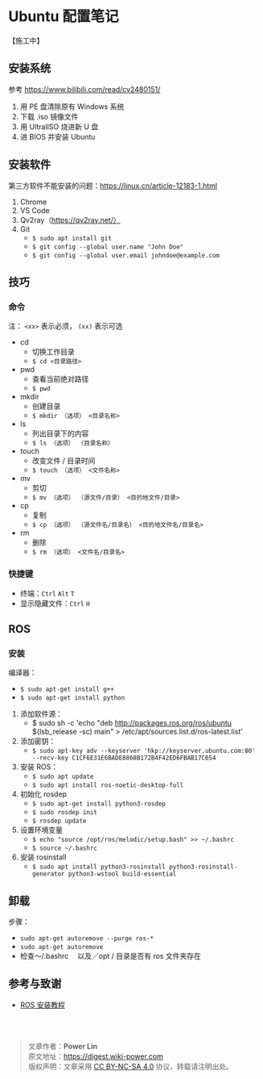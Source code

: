 # Ubuntu 配置笔记

【施工中】

## 安装系统

参考 https://www.bilibili.com/read/cv2480151/

1. 用 PE 盘清除原有 Windows 系统
2. 下载 .iso 镜像文件
3. 用 UltralISO 烧进新 U 盘
4. 进 BIOS 并安装 Ubuntu

## 安装软件

第三方软件不能安装的问题：https://linux.cn/article-12183-1.html

1. Chrome
2. VS Code
3. Qv2ray（https://qv2ray.net/）
4. Git
   - `$ sudo apt install git`
   - `$ git config --global user.name "John Doe"`
   - `$ git config --global user.email johndoe@example.com`

## 技巧

### 命令

注： `<xx>` 表示必须， `(xx)` 表示可选

- cd
  - 切换工作目录
  - `$ cd <目录路径>`
- pwd
  - 查看当前绝对路径
  - `$ pwd`
- mkdir
  - 创建目录
  - `$ mkdir （选项） <目录名称>`
- ls
  - 列出目录下的内容
  - `$ ls （选项） （目录名称）`
- touch
  - 改变文件 / 目录时间
  - `$ touch （选项） <文件名称>`
- mv
  - 剪切
  - `$ mv （选项） （源文件/目录） <目的地文件/目录>`
- cp
  - 复制
  - `$ cp （选项） （源文件名/目录名） <目的地文件名/目录名>`
- rm
  - 删除
  - `$ rm （选项） <文件名/目录名>`

### 快捷键

- 终端：`Ctrl` `Alt` `T`
- 显示隐藏文件：`Ctrl` `H`

## ROS

### 安装

编译器：

- `$ sudo apt-get install g++`
- `$ sudo apt-get install python`

1. 添加软件源：
   - $ sudo sh -c 'echo "deb http://packages.ros.org/ros/ubuntu $(lsb_release -sc) main" > /etc/apt/sources.list.d/ros-latest.list'
2. 添加密钥：
   - `$ sudo apt-key adv --keyserver 'hkp://keyserver.ubuntu.com:80' --recv-key C1CF6E31E6BADE8868B172B4F42ED6FBAB17C654`
3. 安装 ROS：
   - `$ sudo apt update`
   - `$ sudo apt install ros-noetic-desktop-full`
4. 初始化 rosdep
   - `$ sudo apt-get install python3-rosdep`
   - `$ sudo rosdep init`
   - `$ rosdep update`
5. 设置环境变量
   - `$ echo "source /opt/ros/melodic/setup.bash" >> ~/.bashrc`
   - `$ source ~/.bashrc`
6. 安装 rosinstall
   - `$ sudo apt install python3-rosinstall python3-rosinstall-generator python3-wstool build-essential`

## 卸载

步骤：

- `sudo apt-get autoremove --purge ros-*`
- `sudo apt-get autoremove`
- 检查～/.bashrc 　以及／opt / 目录是否有 ros 文件夹存在

## 参考与致谢

- [ROS 安装教程](https://mp.weixin.qq.com/s?__biz=MzU4Mzc1NDA5Mw==&mid=2247486645&idx=1&sn=8ba442af57060b4d608d4c24d4307921&chksm=fda504b7cad28da11a2dd782b60dce466d53ad8e260f161b1e47f24423cc1e9f9aabc486c7f3&mpshare=1&scene=1&srcid=1125YhpxcX5as5se6rsek2IS&sharer_sharetime=1606233866320&sharer_shareid=57baeb2b96d0cff9b17ac2c15b36602b&key=a402d93e91746f46ae3228f3f1014e2c74a235c331168642475573a82dabce23902b3593a2a240439e9e37cd9b2ceaeab2b3b2130d952ee61260b30c6cad24ab3f1907dd57abfae9934d0c9487ddc4364b41261c6fb7277d94de784fa9718f9f60712a15b25f505ab7105346330f16f4b659970a5143e8aa882da96dc76c0100&ascene=1&uin=MTk5MDUwOTA0Mg%3D%3D&devicetype=Windows+10+x64&version=6300002f&lang=zh_CN&exportkey=A0ZOktA1B68GOdT4vmLQPxA%3D&pass_ticket=b2tffRx7FG4vxDxfZxW7b9rGQf%2FK8YGbZtslM9VWUgnItoiwUPJYOD8ciwJbwx%2BC&wx_header=0)

<br />

<br />

> 文章作者：**Power Lin**  
> 原文地址：<https://digest.wiki-power.com>  
> 版权声明：文章采用 [CC BY-NC-SA 4.0](https://creativecommons.org/licenses/by/4.0/deed.zh) 协议，转载请注明出处。
